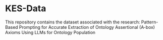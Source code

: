 # KES-Data
This repository contains the dataset associated with the research: Pattern-Based Prompting for Accurate Extraction of Ontology Assertional (A-box) Axioms Using LLMs for Ontology Population
